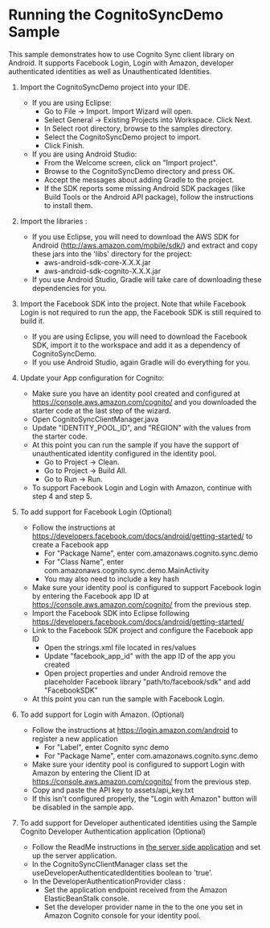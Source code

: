 Running the CognitoSyncDemo Sample
============================================
This sample demonstrates how to use Cognito Sync client library on Android. It supports Facebook Login, Login with Amazon, developer authenticated identities as well as Unauthenticated Identities.

1. Import the CognitoSyncDemo project into your IDE.
   - If you are using Eclipse:
      * Go to File -> Import. Import Wizard will open.
      * Select General -> Existing Projects into Workspace. Click Next.
      * In Select root directory, browse to the samples directory.
      * Select the CognitoSyncDemo project to import.
      * Click Finish.
   - If you are using Android Studio:
      * From the Welcome screen, click on "Import project".
      * Browse to the CognitoSyncDemo directory and press OK.
	  * Accept the messages about adding Gradle to the project.
	  * If the SDK reports some missing Android SDK packages (like Build Tools or the Android API package), follow the instructions to install them.
	  
2. Import the libraries :
   - If you use Eclipse, you will need to download the AWS SDK for Android (http://aws.amazon.com/mobile/sdk/) and extract and copy these jars into the 'libs' directory for the project:
      * aws-android-sdk-core-X.X.X.jar
      * aws-android-sdk-cognito-X.X.X.jar
   - If you use Android Studio, Gradle will take care of downloading these dependencies for you.

3. Import the Facebook SDK into the project. Note that while Facebook Login is not required to run the app, the Facebook SDK is still required to build it.
   - If you are using Eclipse, you will need to download the Facebook SDK, import it to the workspace and add it as a dependency of CognitoSyncDemo.
   - If you use Android Studio, again Gradle will do everything for you.

4. Update your App configuration for Cognito:
   * Make sure you have an identity pool created and configured at https://console.aws.amazon.com/cognito/ and you downloaded the starter code at the last step of the wizard.
   * Open CognitoSyncClientManager.java
   * Update "IDENTITY_POOL_ID", and "REGION" with the values from the starter code.
   * At this point you can run the sample if you have the support of unauthenticated identity configured in the identity pool.
     + Go to Project ->  Clean.
     + Go to Project ->  Build All.
     + Go to Run -> Run.
   * To support Facebook Login and Login with Amazon, continue with step 4 and step 5.

5. To add support for Facebook Login (Optional)
   * Follow the instructions at https://developers.facebook.com/docs/android/getting-started/ to create a Facebook app
     + For "Package Name", enter com.amazonaws.cognito.sync.demo
     + For "Class Name", enter com.amazonaws.cognito.sync.demo.MainActivity
     + You may also need to include a key hash
   * Make sure your identity pool is configured to support Facebook login by entering the Facebook app ID at https://console.aws.amazon.com/cognito/ from the previous step.
   * Import the Facebook SDK into Eclipse following https://developers.facebook.com/docs/android/getting-started/
   * Link to the Facebook SDK project and configure the Facebook app ID
     + Open the strings.xml file located in res/values
     + Update "facebook_app_id" with the app ID of the app you created
     + Open project properties and under Android remove the placeholder Facebook library "path/to/facebook/sdk" and add "FacebookSDK"
   * At this point you can run the sample with Facebook Login.

6. To add support for Login with Amazon. (Optional)
   * Follow the instructions at https://login.amazon.com/android to register a new application
     + For "Label", enter Cognito sync demo
     + For "Package Name", enter com.amazonaws.cognito.sync.demo
   * Make sure your identity pool is configured to support Login with Amazon by entering the Client ID at https://console.aws.amazon.com/cognito/ from the previous step.
   * Copy and paste the API key to assets/api_key.txt
   * If this isn't configured properly, the "Login with Amazon" button will be disabled in the sample app.
   
7. To add support for Developer authenticated identities using the Sample Cognito Developer Authentication application (Optional)
	* Follow the ReadMe instructions in [the server side application](https://github.com/awslabs/amazon-cognito-developer-authentication-sample) and set up the server application.
	* In the CognitoSyncClientManager class set the useDeveloperAuthenticatedIdentities boolean to 'true'. 
	* In the DeveloperAuthenticationProvider class :
		* Set the application endpoint received from the Amazon ElasticBeanStalk console.
		* Set the developer provider name in the to the one you set in Amazon Cognito console for your identity pool.
